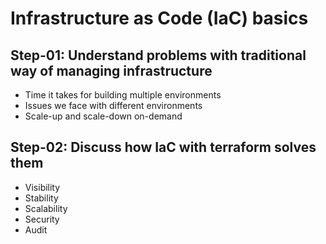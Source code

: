 # Infrastructure as Code (IaC) basics

## Step-01: Understand problems with traditional way of managing infrastructure
- Time it takes for building multiple environments
- Issues we face with different environments
- Scale-up and scale-down on-demand


## Step-02: Discuss how IaC with terraform solves them
- Visibility
- Stability
- Scalability
- Security
- Audit
